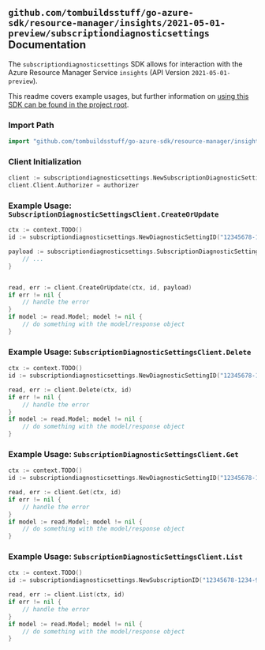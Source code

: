 
## `github.com/tombuildsstuff/go-azure-sdk/resource-manager/insights/2021-05-01-preview/subscriptiondiagnosticsettings` Documentation

The `subscriptiondiagnosticsettings` SDK allows for interaction with the Azure Resource Manager Service `insights` (API Version `2021-05-01-preview`).

This readme covers example usages, but further information on [using this SDK can be found in the project root](https://github.com/tombuildsstuff/go-azure-sdk/tree/main/docs).

### Import Path

```go
import "github.com/tombuildsstuff/go-azure-sdk/resource-manager/insights/2021-05-01-preview/subscriptiondiagnosticsettings"
```


### Client Initialization

```go
client := subscriptiondiagnosticsettings.NewSubscriptionDiagnosticSettingsClientWithBaseURI("https://management.azure.com")
client.Client.Authorizer = authorizer
```


### Example Usage: `SubscriptionDiagnosticSettingsClient.CreateOrUpdate`

```go
ctx := context.TODO()
id := subscriptiondiagnosticsettings.NewDiagnosticSettingID("12345678-1234-9876-4563-123456789012", "diagnosticSettingValue")

payload := subscriptiondiagnosticsettings.SubscriptionDiagnosticSettingsResource{
	// ...
}


read, err := client.CreateOrUpdate(ctx, id, payload)
if err != nil {
	// handle the error
}
if model := read.Model; model != nil {
	// do something with the model/response object
}
```


### Example Usage: `SubscriptionDiagnosticSettingsClient.Delete`

```go
ctx := context.TODO()
id := subscriptiondiagnosticsettings.NewDiagnosticSettingID("12345678-1234-9876-4563-123456789012", "diagnosticSettingValue")

read, err := client.Delete(ctx, id)
if err != nil {
	// handle the error
}
if model := read.Model; model != nil {
	// do something with the model/response object
}
```


### Example Usage: `SubscriptionDiagnosticSettingsClient.Get`

```go
ctx := context.TODO()
id := subscriptiondiagnosticsettings.NewDiagnosticSettingID("12345678-1234-9876-4563-123456789012", "diagnosticSettingValue")

read, err := client.Get(ctx, id)
if err != nil {
	// handle the error
}
if model := read.Model; model != nil {
	// do something with the model/response object
}
```


### Example Usage: `SubscriptionDiagnosticSettingsClient.List`

```go
ctx := context.TODO()
id := subscriptiondiagnosticsettings.NewSubscriptionID("12345678-1234-9876-4563-123456789012")

read, err := client.List(ctx, id)
if err != nil {
	// handle the error
}
if model := read.Model; model != nil {
	// do something with the model/response object
}
```
